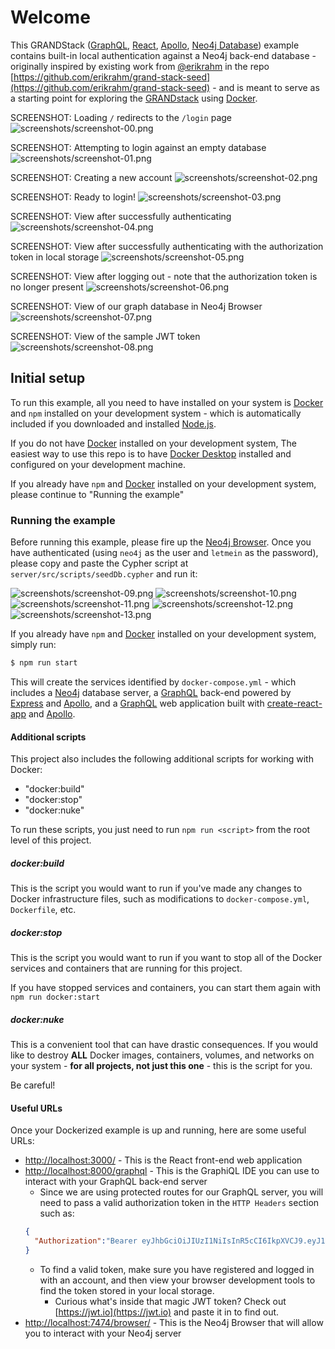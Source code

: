 # Welcome

This GRANDStack ([GraphQL](https://graphql.org), [React](https://reactjs.org), [Apollo](https://www.apollographql.com), [Neo4j Database](https://neo4j.com)) example contains built-in local authentication against a Neo4j back-end database - originally inspired by existing work from [@erikrahm](https://github.com/erikrahm) in the repo [https://github.com/erikrahm/grand-stack-seed](https://github.com/erikrahm/grand-stack-seed) - and is meant to serve as a starting point for exploring the [GRANDstack](https://grandstack.io/docs/getting-started-neo4j-graphql.html) using [Docker](https://www.docker.com).

SCREENSHOT: Loading `/` redirects to the `/login` page
![screenshots/screenshot-00.png](screenshots/screenshot-00.png)

SCREENSHOT: Attempting to login against an empty database
![screenshots/screenshot-01.png](screenshots/screenshot-01.png)

SCREENSHOT: Creating a new account
![screenshots/screenshot-02.png](screenshots/screenshot-02.png)

SCREENSHOT: Ready to login!
![screenshots/screenshot-03.png](screenshots/screenshot-03.png)

SCREENSHOT: View after successfully authenticating
![screenshots/screenshot-04.png](screenshots/screenshot-04.png)

SCREENSHOT: View after successfully authenticating with the authorization token in local storage
![screenshots/screenshot-05.png](screenshots/screenshot-05.png)

SCREENSHOT: View after logging out - note that the authorization token is no longer present
![screenshots/screenshot-06.png](screenshots/screenshot-06.png)

SCREENSHOT: View of our graph database in Neo4j Browser
![screenshots/screenshot-07.png](screenshots/screenshot-07.png)

SCREENSHOT: View of the sample JWT token
![screenshots/screenshot-08.png](screenshots/screenshot-08.png)

## Initial setup

To run this example, all you need to have installed on your system is [Docker](https://www.docker.com) and `npm` installed on your development system - which is automatically included if you downloaded and installed [Node.js](https://nodejs.org/).

If you do not have [Docker](https://www.docker.com) installed on your development system, The easiest way to use this repo is to have [Docker Desktop](https://www.docker.com/products/docker-desktop) installed and configured on your development machine.

If you already have `npm` and [Docker](https://www.docker.com) installed on your development system, please continue to "Running the example"

### Running the example

Before running this example, please fire up the [Neo4j Browser](http://localhost:7474/browser/). Once you have authenticated (using `neo4j` as the user and `letmein` as the password), please copy and paste the Cypher script at `server/src/scripts/seedDb.cypher` and run it:

![screenshots/screenshot-09.png](screenshots/screenshot-09.png)
![screenshots/screenshot-10.png](screenshots/screenshot-10.png)
![screenshots/screenshot-11.png](screenshots/screenshot-11.png)
![screenshots/screenshot-12.png](screenshots/screenshot-12.png)
![screenshots/screenshot-13.png](screenshots/screenshot-13.png)

If you already have `npm` and [Docker](https://www.docker.com) installed on your development system, simply run:

```sh
$ npm run start
```

This will create the services identified by `docker-compose.yml` - which includes a [Neo4j](https://neo4j.com) database server, a [GraphQL](https://graphql.org) back-end powered by [Express](https://expressjs.com) and [Apollo](https://www.apollographql.com), and a [GraphQL](https://graphql.org) web application built with [create-react-app](https://create-react-app.dev) and [Apollo](https://www.apollographql.com).

#### Additional scripts

This project also includes the following additional scripts for working with Docker:

+ "docker:build"
+ "docker:stop"
+ "docker:nuke"

To run these scripts, you just need to run `npm run <script>` from the root level of this project.

##### docker:build

This is the script you would want to run if you've made any changes to Docker infrastructure files, such as modifications to `docker-compose.yml`, `Dockerfile`, etc.

##### docker:stop

This is the script you would want to run if you want to stop all of the Docker services and containers that are running for this project.

If you have stopped services and containers, you can start them again with `npm run docker:start`

##### docker:nuke

This is a convenient tool that can have drastic consequences. If you would like to destroy **ALL** Docker images, containers, volumes, and networks on your system - **for all projects, not just this one** - this is the script for you.

Be careful!

#### Useful URLs

Once your Dockerized example is up and running, here are some useful URLs:

+ [http://localhost:3000/](http://localhost:3000/) - This is the React front-end web application
+ [http://localhost:8000/graphql](http://localhost:8000/graphql) - This is the GraphiQL IDE you can use to interact with your GraphQL back-end server
  + Since we are using protected routes for our GraphQL server, you will need to pass a valid authorization token in the `HTTP Headers` section such as:
  ```json
  {
    "Authorization":"Bearer eyJhbGciOiJIUzI1NiIsInR5cCI6IkpXVCJ9.eyJ1c2VyIjp7ImlkIjoiZWQ5ZmVlZTgtZjdlZi00NTIxLWIwOWQtNGU5OTNlYjk5MDEwIiwidXNlcm5hbWUiOiJ0aGVyb2JicmVubmFuIn0sImlhdCI6MTU4MzExMTA2OCwiZXhwIjoxNTgzNzE1ODY4fQ.mMq9QCpXLtsGNb0HWMszz9gAD-c8rjidVVZku3geEQQ"
  }
  ```
    + To find a valid token, make sure you have registered and logged in with an account, and then view your browser development tools to find the token stored in your local storage.
      + Curious what's inside that magic JWT token? Check out [https://jwt.io](https://jwt.io) and paste it in to find out.
+ [http://localhost:7474/browser/](http://localhost:7474/browser/) - This is the Neo4j Browser that will allow you to interact with your Neo4j server

